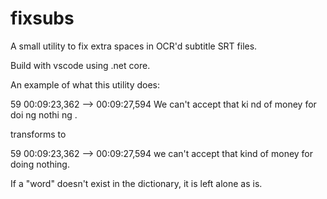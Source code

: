 # fixsubs
A small utility to fix extra spaces in OCR'd subtitle SRT files.

Build with vscode using .net core.  


An example of what this utility does:

59
00:09:23,362 --> 00:09:27,594
We can't accept that ki nd of
money for doi ng nothi ng .

transforms to 

59
00:09:23,362 --> 00:09:27,594
we can't accept that kind of 
money for doing nothing. 

If a "word" doesn't exist in the dictionary, it is left alone as is.
